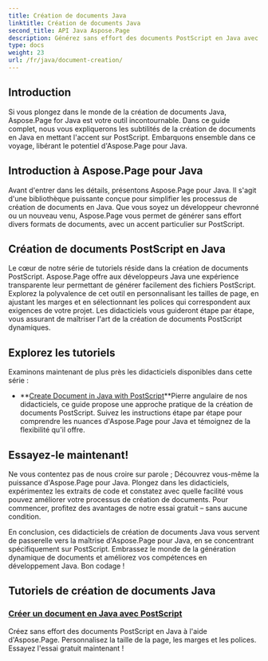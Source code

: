 ```yaml
---
title: Création de documents Java
linktitle: Création de documents Java
second_title: API Java Aspose.Page
description: Générez sans effort des documents PostScript en Java avec Aspose.Page. Personnalisez la taille de la page, les marges et les polices. Plongez dans les didacticiels de création de documents Java.
type: docs
weight: 23
url: /fr/java/document-creation/
---
```

## Introduction

Si vous plongez dans le monde de la création de documents Java, Aspose.Page for Java est votre outil incontournable. Dans ce guide complet, nous vous expliquerons les subtilités de la création de documents en Java en mettant l'accent sur PostScript. Embarquons ensemble dans ce voyage, libérant le potentiel d'Aspose.Page pour Java.

## Introduction à Aspose.Page pour Java

Avant d'entrer dans les détails, présentons Aspose.Page pour Java. Il s'agit d'une bibliothèque puissante conçue pour simplifier les processus de création de documents en Java. Que vous soyez un développeur chevronné ou un nouveau venu, Aspose.Page vous permet de générer sans effort divers formats de documents, avec un accent particulier sur PostScript.

## Création de documents PostScript en Java

Le cœur de notre série de tutoriels réside dans la création de documents PostScript. Aspose.Page offre aux développeurs Java une expérience transparente leur permettant de générer facilement des fichiers PostScript. Explorez la polyvalence de cet outil en personnalisant les tailles de page, en ajustant les marges et en sélectionnant les polices qui correspondent aux exigences de votre projet. Les didacticiels vous guideront étape par étape, vous assurant de maîtriser l'art de la création de documents PostScript dynamiques.

## Explorez les tutoriels

Examinons maintenant de plus près les didacticiels disponibles dans cette série :

- **[Create Document in Java with PostScript](./postscript/)**Pierre angulaire de nos didacticiels, ce guide propose une approche pratique de la création de documents PostScript. Suivez les instructions étape par étape pour comprendre les nuances d'Aspose.Page pour Java et témoignez de la flexibilité qu'il offre.

## Essayez-le maintenant!

Ne vous contentez pas de nous croire sur parole ; Découvrez vous-même la puissance d'Aspose.Page pour Java. Plongez dans les didacticiels, expérimentez les extraits de code et constatez avec quelle facilité vous pouvez améliorer votre processus de création de documents. Pour commencer, profitez des avantages de notre essai gratuit – sans aucune condition.

En conclusion, ces didacticiels de création de documents Java vous servent de passerelle vers la maîtrise d'Aspose.Page pour Java, en se concentrant spécifiquement sur PostScript. Embrassez le monde de la génération dynamique de documents et améliorez vos compétences en développement Java. Bon codage !
## Tutoriels de création de documents Java
### [Créer un document en Java avec PostScript](./postscript/)
Créez sans effort des documents PostScript en Java à l'aide d'Aspose.Page. Personnalisez la taille de la page, les marges et les polices. Essayez l'essai gratuit maintenant !